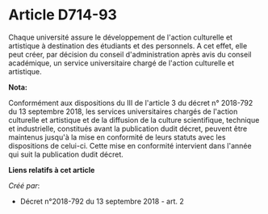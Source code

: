 # Article D714-93

Chaque université assure le développement de l'action culturelle et artistique à destination des étudiants et des personnels.
A cet effet, elle peut créer, par décision du conseil d'administration après avis du conseil académique, un service
universitaire chargé de l'action culturelle et artistique.

**Nota:**

Conformément aux dispositions du III de l'article 3 du décret n° 2018-792 du 13 septembre 2018, les services universitaires
chargés de l'action culturelle et artistique et de la diffusion de la culture scientifique, technique et industrielle,
constitués avant la publication dudit décret, peuvent être maintenus jusqu'à la mise en conformité de leurs statuts avec les
dispositions de celui-ci. Cette mise en conformité intervient dans l'année qui suit la publication dudit décret.

**Liens relatifs à cet article**

_Créé par_:

  - Décret n°2018-792 du 13 septembre 2018 - art. 2
